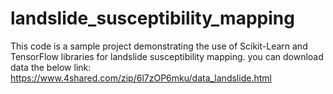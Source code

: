 # landslide_susceptibility_mapping
This code is a sample project demonstrating the use of Scikit-Learn and TensorFlow libraries for landslide susceptibility mapping.
you can download data the below link:
https://www.4shared.com/zip/6l7zOP6mku/data_landslide.html
